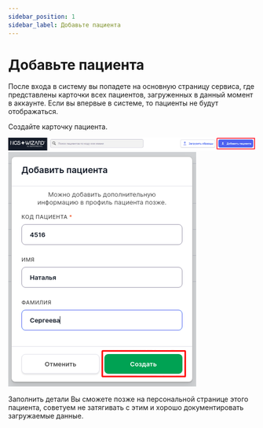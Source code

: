 ```yaml
---
sidebar_position: 1
sidebar_label: Добавьте пациента
---
```


# Добавьте пациента

После входа в систему вы попадете на основную страницу сервиса, где представлены карточки всех пациентов, загруженных в 
данный момент в аккаунте. Если вы впервые в системе, то пациенты не будут отображаться.

Создайте карточку пациента. 

![Add patient](/img/version_1.02/add_patient.png)
![Add patient_2](/img/version_1.02/add_patient_2.png)

Заполнить детали Вы сможете позже на персональной странице этого пациента, советуем не затягивать с этим и хорошо документировать загружаемые данные.
